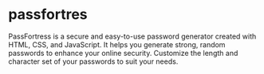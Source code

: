 # passfortres
PassFortress is a secure and easy-to-use password generator created with HTML, CSS, and JavaScript. It helps you generate strong, random passwords to enhance your online security. Customize the length and character set of your passwords to suit your needs.
